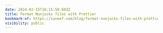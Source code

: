 ```yaml
---
date: 2024-02-15T16:15:50.693Z
title: Format Nunjucks files with Prettier
bookmark-of: https://saneef.com/blog/format-nunjucks-files-with-prettier/
visibility: public
---
```

